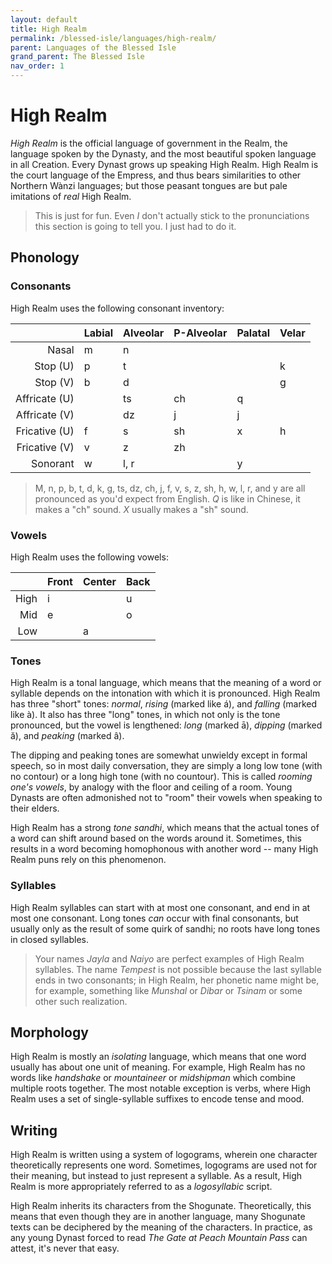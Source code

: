 ```yaml
---
layout: default
title: High Realm
permalink: /blessed-isle/languages/high-realm/
parent: Languages of the Blessed Isle
grand_parent: The Blessed Isle
nav_order: 1
---
```


# High Realm

_High Realm_ is the official language of government in the Realm, the language
spoken by the Dynasty, and the most beautiful spoken language in all Creation.
Every Dynast grows up speaking High Realm. High Realm is the court language of
the Empress, and thus bears similarities to other Northern Wànzi languages; but
those peasant tongues are but pale imitations of _real_ High Realm.

> This is just for fun. Even _I_ don't actually stick to the pronunciations this
> section is going to tell you. I just had to do it.

## Phonology

### Consonants

High Realm uses the following consonant inventory:

|               | Labial | Alveolar | P-Alveolar | Palatal | Velar |
| ------------: | :----- | :------- | :--------- | :------ | :---- |
|         Nasal | m      | n        |            |         |       |
|      Stop (U) | p      | t        |            |         | k     |
|      Stop (V) | b      | d        |            |         | g     |
| Affricate (U) |        | ts       | ch         | q       |       |
| Affricate (V) |        | dz       | j          | j       |       |
| Fricative (U) | f      | s        | sh         | x       | h     |
| Fricative (V) | v      | z        | zh         |         |       |
|      Sonorant | w      | l, r     |            | y       |       |

> M, n, p, b, t, d, k, g, ts, dz, ch, j, f, v, s, z, sh, h, w, l, r, and y are
> all pronounced as you'd expect from English. _Q_ is like in Chinese, it makes
> a "ch" sound. _X_ usually makes a "sh" sound.

### Vowels

High Realm uses the following vowels:

|      | Front | Center | Back |
| ---: | :---- | :----- | :--- |
| High | i     |        | u    |
|  Mid | e     |        | o    |
|  Low |       | a      |      |

### Tones

High Realm is a tonal language, which means that the meaning of a word or
syllable depends on the intonation with which it is pronounced. High Realm has
three "short" tones: _normal_, _rising_ (marked like á), and _falling_ (marked
like à). It also has three "long" tones, in which not only is the tone
pronounced, but the vowel is lengthened: _long_ (marked ā), _dipping_ (marked
ă), and _peaking_ (marked â).

The dipping and peaking tones are somewhat unwieldy except in formal speech, so
in most daily conversation, they are simply a long low tone (with no contour) or
a long high tone (with no countour). This is called _rooming one's vowels_, by
analogy with the floor and ceiling of a room. Young Dynasts are often admonished
not to "room" their vowels when speaking to their elders.

High Realm has a strong _tone sandhi_, which means that the actual tones of a
word can shift around based on the words around it. Sometimes, this results in a
word becoming homophonous with another word -- many High Realm puns rely on this
phenomenon.

### Syllables

High Realm syllables can start with at most one consonant, and end in at most
one consonant. Long tones _can_ occur with final consonants, but usually only as
the result of some quirk of sandhi; no roots have long tones in closed
syllables.

> Your names _Jayla_ and _Naiyo_ are perfect examples of High Realm syllables.
> The name _Tempest_ is not possible because the last syllable ends in two
> consonants; in High Realm, her phonetic name might be, for example, something
> like _Munshal_ or _Dibar_ or _Tsinam_ or some other such realization.

## Morphology

High Realm is mostly an _isolating_ language, which means that one word usually
has about one unit of meaning. For example, High Realm has no words like
_handshake_ or _mountaineer_ or _midshipman_ which combine multiple roots
together. The most notable exception is verbs, where High Realm uses a set of
single-syllable suffixes to encode tense and mood.

## Writing

High Realm is written using a system of logograms, wherein one character
theoretically represents one word. Sometimes, logograms are used not for their
meaning, but instead to just represent a syllable. As a result, High Realm is
more appropriately referred to as a _logosyllabic_ script.

High Realm inherits its characters from the Shogunate. Theoretically, this means
that even though they are in another language, many Shogunate texts can be
deciphered by the meaning of the characters. In practice, as any young Dynast
forced to read _The Gate at Peach Mountain Pass_ can attest, it's never that
easy.
